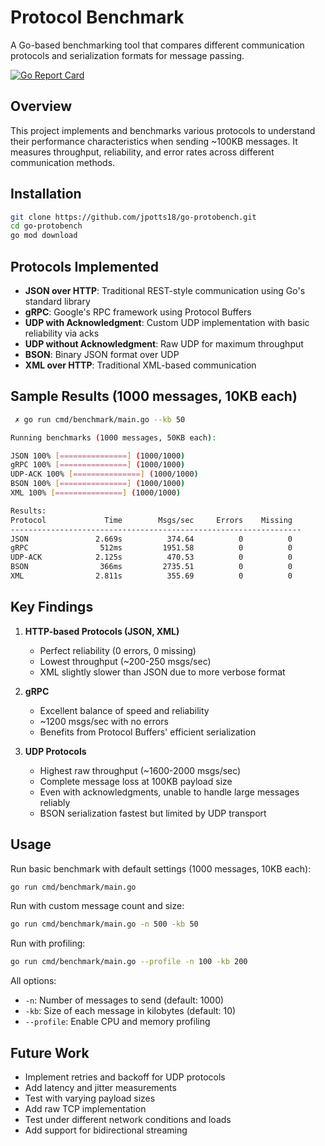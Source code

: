 # Protocol Benchmark

A Go-based benchmarking tool that compares different communication protocols and serialization formats for message passing.

[![Go Report Card](https://goreportcard.com/badge/github.com/jpotts18/go-protobench)](https://goreportcard.com/report/github.com/jpotts18/go-protobench)

## Overview

This project implements and benchmarks various protocols to understand their performance characteristics when sending ~100KB messages. It measures throughput, reliability, and error rates across different communication methods.

## Installation

```bash
git clone https://github.com/jpotts18/go-protobench.git
cd go-protobench
go mod download
```

## Protocols Implemented

- **JSON over HTTP**: Traditional REST-style communication using Go's standard library
- **gRPC**: Google's RPC framework using Protocol Buffers
- **UDP with Acknowledgment**: Custom UDP implementation with basic reliability via acks
- **UDP without Acknowledgment**: Raw UDP for maximum throughput
- **BSON**: Binary JSON format over UDP
- **XML over HTTP**: Traditional XML-based communication

## Sample Results (1000 messages, 10KB each)

```bash
 ✗ go run cmd/benchmark/main.go --kb 50

Running benchmarks (1000 messages, 50KB each):

JSON 100% [===============] (1000/1000)
gRPC 100% [===============] (1000/1000)
UDP-ACK 100% [===============] (1000/1000)
BSON 100% [===============] (1000/1000)
XML 100% [===============] (1000/1000)

Results:
Protocol             Time        Msgs/sec     Errors    Missing
-----------------------------------------------------------------
JSON               2.669s          374.64          0          0
gRPC                512ms         1951.58          0          0
UDP-ACK            2.125s          470.53          0          0
BSON                366ms         2735.51          0          0
XML                2.811s          355.69          0          0
```

## Key Findings

1. **HTTP-based Protocols (JSON, XML)**

   - Perfect reliability (0 errors, 0 missing)
   - Lowest throughput (~200-250 msgs/sec)
   - XML slightly slower than JSON due to more verbose format

2. **gRPC**

   - Excellent balance of speed and reliability
   - ~1200 msgs/sec with no errors
   - Benefits from Protocol Buffers' efficient serialization

3. **UDP Protocols**
   - Highest raw throughput (~1600-2000 msgs/sec)
   - Complete message loss at 100KB payload size
   - Even with acknowledgments, unable to handle large messages reliably
   - BSON serialization fastest but limited by UDP transport

## Usage

Run basic benchmark with default settings (1000 messages, 10KB each):

```bash
go run cmd/benchmark/main.go
```

Run with custom message count and size:

```bash
go run cmd/benchmark/main.go -n 500 -kb 50
```

Run with profiling:

```bash
go run cmd/benchmark/main.go --profile -n 100 -kb 200
```

All options:

- `-n`: Number of messages to send (default: 1000)
- `-kb`: Size of each message in kilobytes (default: 10)
- `--profile`: Enable CPU and memory profiling

## Future Work

- Implement retries and backoff for UDP protocols
- Add latency and jitter measurements
- Test with varying payload sizes
- Add raw TCP implementation
- Test under different network conditions and loads
- Add support for bidirectional streaming
